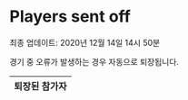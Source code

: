 # Players sent off
최종 업데이트: 2020년 12월 14일 14시 50분


경기 중 오류가 발생하는 경우 자동으로 퇴장됩니다.


| 퇴장된 참가자 |
|:---:|